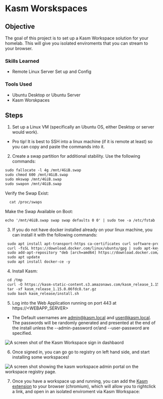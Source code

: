 # Kasm Worskspaces

## Objective

The goal of this project is to set up a Kasm Workspace solution for your homelab. This will give you isolated enviroments that you can stream to your browser.

### Skills Learned

- Remote Linux Server Set up and Config

### Tools Used

- Ubuntu Desktop or Ubuntu Server
- Kasm Worskpaces

## Steps

1. Set up a Linux VM (specifically an Ubuntu OS, either Desktop or server would work). 
 - Pro tip! It is best to SSH into a linux machine (if it is remote at least) so you can copy and paste the commands into it. 

2. Create a swap partition for additional stability. Use the following commands:

 ```htm
 sudo fallocate -l 4g /mnt/4GiB.swap
 sudo chmod 600 /mnt/4GiB.swap
 sudo mkswap /mnt/4GiB.swap
 sudo swapon /mnt/4GiB.swap
 ```

 Verify the Swap Exist:
```htm
  cat /proc/swaps

``` 
 Make the Swap Available on Boot:
  ```htm
  echo '/mnt/4GiB.swap swap swap defaults 0 0' | sudo tee -a /etc/fstab
  ```

3. If you do not have docker installed already on your linux machine, you can install it with the following commands:

```htm
 sudo apt install apt-transport-https ca-certificates curl software-properties-common -y
 curl -fsSL https://download.docker.com/linux/ubuntu/gpg | sudo apt-key add -
 sudo add-apt-repository "deb [arch=amd64] https://download.docker.com/linux/ubuntu $(lsb_release -cs) stable"
 sudo apt update
 sudo apt install docker-ce -y 
```

4. Install Kasm:
```htm
 cd /tmp
 curl -O https://kasm-static-content.s3.amazonaws.com/kasm_release_1.15.0.06fdc8.tar.gz
 tar -xf kasm_release_1.15.0.06fdc8.tar.gz
 sudo bash kasm_release/install.sh
```

5. Log into the Web Application running on port 443 at https://<WEBAPP_SERVER>
 - The Default usernames are admin@kasm.local and user@kasm.local. The passwords will be randomly generated and presented at the end of the install unless the --admin-password or/and --user-password are specified. 

 ![A screen shot of the Kasm Workspace sign in dashbaord](image.png)

6. Once signed in, you can go go to registry on left hand side, and start installing some workspaces! 

 ![A screen shot showing the kasm workspace admin portal on the workspace registry page.](image-1.png)

7. Once you have a workspace up and running, you can add the [Kasm extension](https://chromewebstore.google.com/detail/kasm-open-in-isolation/pamimfbchojeflegdjgijcgnoghgfemn "Kasm extension") to your browser (chromium), which will allow you to rightclick a link, and open in an isolated enviroment via Kasm Workspace:


